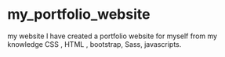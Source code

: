 # my_portfolio_website
my website
I have created a portfolio website for myself from my knowledge CSS , HTML , bootstrap, Sass, javascripts.
